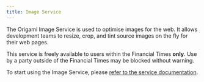 ```yaml
---
title: Image Service
---
```


The Origami Image Service is used to optimise images for the web. It allows development teams to resize, crop, and tint source images on the fly for their web pages.

This service is freely available to users within the Financial Times **only**. Use by a party outside of the Financial Times may be blocked without warning.

To start using the Image Service, please <a href="https://www.ft.com/__origami/service/image">refer to the service documentation</a>.

